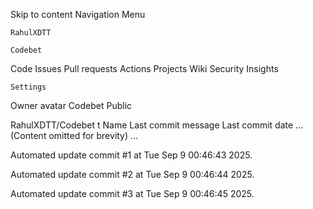 Skip to content
Navigation Menu

    RahulXDTT

    Codebet

Code
Issues
Pull requests
Actions
Projects
Wiki
Security
Insights

    Settings

Owner avatar
Codebet
Public

RahulXDTT/Codebet
t
Name	Last commit message
	Last commit date
... (Content omitted for brevity) ...


Automated update commit #1 at Tue Sep  9 00:46:43 2025.

Automated update commit #2 at Tue Sep  9 00:46:44 2025.

Automated update commit #3 at Tue Sep  9 00:46:45 2025.